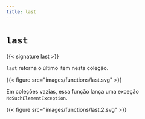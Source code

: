 ```yaml
---
title: last
---
```


# `last`

{{< signature last >}}

`last` retorna o último item nesta coleção.

{{< figure src="images/functions/last.svg" >}}

Em coleções vazias, essa função lança uma exceção `NoSuchElementException`.

{{< figure src="images/functions/last.2.svg" >}}
